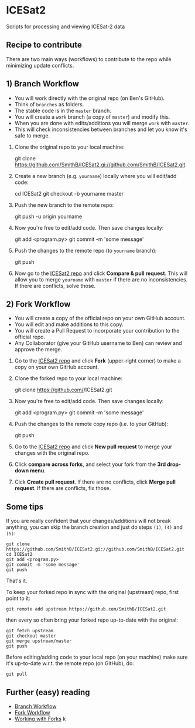# ICESat2
Scripts for processing and viewing ICESat-2 data

## Recipe to contribute

There are two main ways (workflows) to contribute to the repo while minimizing update conflicts.


## 1) Branch Workflow

- You will work directly with the original repo (on Ben's GitHub).
- Think of `branches` as folders.  
- The stable code is in the `master` branch.
- You will create a `work` branch (a copy of `master`) and modify this.
- When you are done with edits/additions you will merge `work` with `master`.
- This will check inconsistencies between branches and let you know it's safe to merge.

1) Clone the original repo to your local machine:

    git clone https://github.com/SmithB/ICESat2.gi://github.com/SmithB/ICESat2.git

2) Create a new branch (e.g. `yourname`) locally where you will edit/add code:

    cd ICESat2
    git checkout -b yourname master

3) Push the new branch to the remote repo:

    git push -u origin yourname

4) Now you're free to edit/add code. Then save changes locally:

    git add <program.py>
    git commit -m 'some message'

5) Push the changes to the remote repo (to `yourname` branch):

    git push

6) Now go to the [ICESat2 repo](https://github.com/SmithB/ICESat2) and click **Compare & pull request**. This will allow you to merge `yourname` with `master` if there are no inconsistencies. If there are conflicts, solve those.


## 2) Fork Workflow

- You will create a copy of the official repo on your own GitHub account.
- You will edit and make additions to this copy.
- You will create a Pull Request to incorporate your contribution to the official repo.
- Any Collaborator (give your GitHub username to Ben) can review and approve the merge.

1) Go to the [ICESat2 repo](https://github.com/SmithB/ICESat2) and click **Fork** (upper-right corner) to make a copy on your own GitHub account.

2) Clone the forked repo to your local machine:

    git clone https://github.com/<yourname>/ICESat2.git

3) Now you're free to edit/add code. Then save changes locally:

    git add <program.py>
    git commit -m 'some message'

4) Push the changes to the remote copy repo (i.e. to your GitHub):

    git push

5) Go to the [ICESat2 repo](https://github.com/SmithB/ICESat2) and click **New pull request** to merge your changes with the original repo.

6) Click **compare across forks**, and select your fork from the **3rd drop-down menu**.

7) Cick **Create pull request**. If there are no conflicts, click **Merge pull request**. If there are conflicts, fix those.


## Some tips

If you are really confident that your changes/additions will not break anything, you can skip the branch creation and just do steps `(1)`, `(4)` and `(5)`: 

    git clone https://github.com/SmithB/ICESat2.gi://github.com/SmithB/ICESat2.git
    cd ICESat2
    git add <program.py>
    git commit -m 'some message'
    git push

That's it.

To keep your forked repo in sync with the original (upstream) repo, first point to it:

    git remote add upstream https://github.com/SmithB/ICESat2.git

then every so often bring your forked repo up-to-date with the original: 

    git fetch upstream
    git checkout master
    git merge upstream/master
    git push

Before editing/adding code to your local repo (on your machine) make sure it's up-to-date w.r.t. the remote repo (on GitHub), do:

    git pull


## Further (easy) reading

- [Branch Workflow](https://www.atlassian.com/git/tutorials/comparing-workflows/feature-branch-workflow)
- [Fork Workflow](https://www.atlassian.com/git/tutorials/comparing-workflows/forking-workflow)
- [Working with Forks](https://help.github.com/articles/working-with-forks/)
    k




